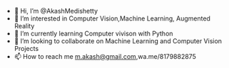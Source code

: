 - 👋 Hi, I’m @AkashMedishetty
- 👀 I’m interested in Computer Vision,Machine Learning, Augmented Reality
- 🌱 I’m currently learning Computer vivison with Python
- 💞️ I’m looking to collaborate on Machine Learning and Computer Vision Projects
- 📫 How to reach me m.akash@gmail.com,wa.me/8179882875

<!---
AkashMedishetty/AkashMedishetty is a ✨ special ✨ repository because its `README.md` (this file) appears on your GitHub profile.
You can click the Preview link to take a look at your changes.
--->
